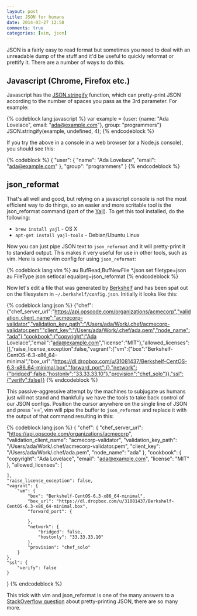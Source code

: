 ```yaml
---
layout: post
title: JSON for humans
date: 2014-03-27 12:58
comments: true
categories: [vim, json]
---
```


JSON is a fairly easy to read format but sometimes you need to deal with an
unreadable dump of the stuff and it'd be useful to quickly reformat or prettify
it. There are a number of ways to do this.

## Javascript (Chrome, Firefox etc.)

Javascript has the
[JSON.stringify](https://developer.mozilla.org/en-US/docs/Web/JavaScript/Reference/Global_Objects/JSON/stringify#space_argument)
function, which can pretty-print JSON according to the number of spaces you
pass as the 3rd parameter. For example:

{% codeblock lang:javascript %}
var example = {user: {name: "Ada Lovelace", email: "ada@example.com"}, group: "programmers"}
JSON.stringify(example, undefined, 4);
{% endcodeblock %}

If you try the above in a console in a web browser (or a Node.js console), you
should see this:

{% codeblock %}
{
    "user": {
        "name": "Ada Lovelace",
        "email": "ada@example.com"
    },
    "group": "programmers"
}
{% endcodeblock %}

## json_reformat

That's all well and good, but relying on a javascript console is not the most
efficient way to do things, so an easier and more scritable tool is the
json_reformat command (part of the [Yajl](http://lloyd.github.io/yajl/)).
To get this tool installed, do the following:

* `brew install yajl` - OS X
* `apt-get install yajl-tools` - Debian/Ubuntu Linux

Now you can just pipe JSON text to `json_reformat` and it will pretty-print
it to standard output. This makes it very useful for use in other tools, such as
vim. Here is some vim config for using `json_reformat`:

{% codeblock lang:vim %}
au BufRead,BufNewFile *.json set filetype=json
au FileType json setlocal equalprg=json_reformat
{% endcodeblock %}

Now let's edit a file that was generated by [Berkshelf](http://berkshelf.com)
and has been spat out on the filesystem in `~/.berkshelf/config.json`. Initially
it looks like this:

{% codeblock lang:json %}
{"chef":{"chef_server_url":"https://api.opscode.com/organizations/acmecorp","validation_client_name":"acmecorp-validator","validation_key_path":"/Users/ada/Work/.chef/acmecorp-validator.pem","client_key":"/Users/ada/Work/.chef/ada.pem","node_name":"ada"},"cookbook":{"copyright":"Ada Lovelace","email":"ada@example.com","license":"MIT"},"allowed_licenses":[],"raise_license_exception":false,"vagrant":{"vm":{"box":"Berkshelf-CentOS-6.3-x86_64-minimal","box_url":"https://dl.dropbox.com/u/31081437/Berkshelf-CentOS-6.3-x86_64-minimal.box","forward_port":{},"network":{"bridged":false,"hostonly":"33.33.33.10"},"provision":"chef_solo"}},"ssl":{"verify":false}}
{% endcodeblock %}

This passive-aggressive attempt by the machines to subjugate us humans just will
not stand and thankfully we have the tools to take back control of our JSON
configs. Position the cursor anywhere on the single line of JSON and press '==',
vim will pipe the buffer to `json_reformat` and replace it with the output of
that command resulting in this:

{% codeblock lang:json %}
{
    "chef": {
        "chef_server_url": "https://api.opscode.com/organizations/acmecorp",
        "validation_client_name": "acmecorp-validator",
        "validation_key_path": "/Users/ada/Work/.chef/acmecorp-validator.pem",
        "client_key": "/Users/ada/Work/.chef/ada.pem",
        "node_name": "ada"
    },
    "cookbook": {
        "copyright": "Ada Lovelace",
        "email": "ada@example.com",
        "license": "MIT"
    },
    "allowed_licenses": [

    ],
    "raise_license_exception": false,
    "vagrant": {
        "vm": {
            "box": "Berkshelf-CentOS-6.3-x86_64-minimal",
            "box_url": "https://dl.dropbox.com/u/31081437/Berkshelf-CentOS-6.3-x86_64-minimal.box",
            "forward_port": {

            },
            "network": {
                "bridged": false,
                "hostonly": "33.33.33.10"
            },
            "provision": "chef_solo"
        }
    },
    "ssl": {
        "verify": false
    }
}
{% endcodeblock %}

This trick with vim and json_reformat is one of the many answers to a
[StackOverflow question](http://stackoverflow.com/a/6047998) about
pretty-printing JSON, there are so many more.
